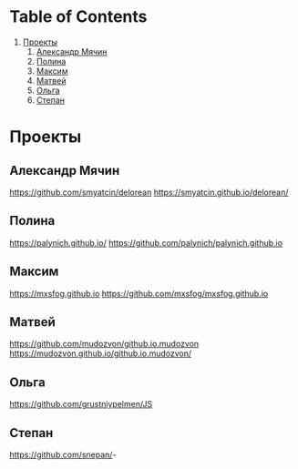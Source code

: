 
# Table of Contents

1.  [Проекты](#orgca00dd2)
    1.  [Александр Мячин](#org251c085)
    2.  [Полина](#org8282619)
    3.  [Максим](#org967a5b1)
    4.  [Матвей](#org8468490)
    5.  [Ольга](#orgbaa8029)
    6.  [Степан](#org6a751cc)


<a id="orgca00dd2"></a>

# Проекты


<a id="org251c085"></a>

## Александр Мячин

<https://github.com/smyatcin/delorean> <https://smyatcin.github.io/delorean/>


<a id="org8282619"></a>

## Полина

<https://palynich.github.io/> <https://github.com/palynich/palynich.github.io>


<a id="org967a5b1"></a>

## Максим

<https://mxsfog.github.io> <https://github.com/mxsfog/mxsfog.github.io>


<a id="org8468490"></a>

## Матвей

<https://github.com/mudozvon/github.io.mudozvon> <https://mudozvon.github.io/github.io.mudozvon/>


<a id="orgbaa8029"></a>

## Ольга

<https://github.com/grustniypelmen/JS>


<a id="org6a751cc"></a>

## Степан

<https://github.com/snepan/>-

